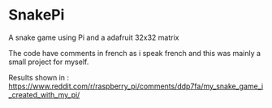 # SnakePi
A snake game using Pi and a adafruit 32x32 matrix

The code have comments in french as i speak french and this was mainly a small project for myself. 

Results shown in : https://www.reddit.com/r/raspberry_pi/comments/ddp7fa/my_snake_game_i_created_with_my_pi/
